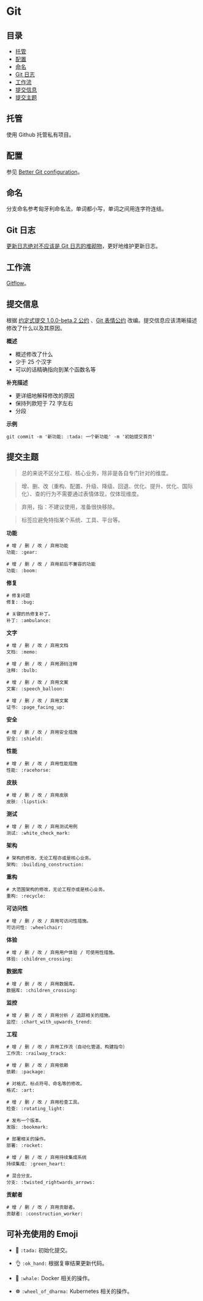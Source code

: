 # Git

## 目录

- [托管](#托管)
- [配置](#配置)
- [命名](#命名)
- [Git 日志](#git-日志)
- [工作流](#工作流)
- [提交信息](#提交信息)
- [提交主题](#提交主题)

## 托管

使用 Github 托管私有项目。

## 配置
参见 [Better Git configuration](https://blog.scottnonnenberg.com/better-git-configuration/)。

## 命名

分支命名参考匈牙利命名法，单词都小写，单词之间用连字符连结。

## Git 日志

[更新日志绝对不应该是 Git 日志的堆砌物](https://keepachangelog.com/zh-CN/1.0.0/)，更好地维护更新日志。

## 工作流

[Gitflow](http://nvie.com/posts/a-successful-git-branching-model/)。

## 提交信息

根据 [约定式提交 1.0.0-beta.2 公约](https://www.conventionalcommits.org/zh/v1.0.0-beta.2/) 、[Git 表情公约](https://gitmoji.carloscuesta.me/) 改编。提交信息应该清晰描述修改了什么以及其原因。

**概述**
- 概述修改了什么
- 少于 25 个汉字
- 可以的话精确指向到某个函数名等

**补充描述**
- 更详细地解释修改的原因
- 保持列款短于 72 字左右
- 分段

**示例**

```shell
git commit -m '新功能: :tada: 一个新功能' -m '初始提交首页'
```

## 提交主题

> 总的来说不区分工程、核心业务，除非是各自专门针对的维度。

> 增、删、改（重构、配置、升级、降级、回退、优化、提升、优化、国际化）、查的行为不需要通过表情体现，仅体现维度。

> 弃用，指：不建议使用，准备很快移除。

> 标签应避免特指某个系统、工具、平台等。

**功能**
```shell
# 增 / 删 / 改 / 弃用功能
功能: :gear:

# 增 / 删 / 改 / 弃用前后不兼容的功能
功能: :boom:
```

**修复**
```shell
# 修复问题
修复: :bug:

# 关键的热修复补丁。
补丁: :ambulance:
```

**文字**
```shell
# 增 / 删 / 改 / 弃用文档
文档: :memo:

# 增 / 删 / 改 / 弃用源码注释
注释: :bulb:

# 增 / 删 / 改 / 弃用文案
文案: :speech_balloon:

# 增 / 删 / 改 / 弃用文案
证书: :page_facing_up:
```

**安全**
```shell
# 增 / 删 / 改 / 弃用安全措施
安全: :shield:
```

**性能**
```shell
# 增 / 删 / 改 / 弃用性能措施
性能: :racehorse:
```

**皮肤**
```shell
# 增 / 删 / 改 / 弃用皮肤
皮肤: :lipstick:
```

**测试**
```shell
# 增 / 删 / 改 / 弃用测试用例
测试: :white_check_mark:
```

**架构**
```shell
# 架构的修改，无论工程亦或是核心业务。
架构: :building_construction:
```

**重构**
```shell
# 大范围架构的修改，无论工程亦或是核心业务。
重构: :recycle:
```

**可访问性**
```shell
# 增 / 删 / 改 / 弃用可访问性措施。
可访问性: :wheelchair:
```

**体验**
```shell
# 增 / 删 / 改 / 弃用用户体验 / 可使用性措施。
体验: :children_crossing:
```

**数据库**
```shell
# 增 / 删 / 改 / 弃用数据库。
数据库: :children_crossing:
```

**监控**
```shell
# 增 / 删 / 改 / 弃用分析 / 追踪相关的措施。
监控: :chart_with_upwards_trend:
```

**工程**
```shell
# 增 / 删 / 改 / 弃用工作流（自动化管道、构建指令）
工作流: :railway_track:

# 增 / 删 / 改 / 弃用依赖
依赖: :package:

# 对格式、标点符号、命名等的修改。
格式: :art:

# 增 / 删 / 改 / 弃用检查工具。
检查: :rotating_light:

# 发布一个版本。
发版: :bookmark:

# 部署相关的操作。
部署: :rocket:

# 增 / 删 / 改 / 弃用持续集成系统
持续集成: :green_heart:

# 混合分支。
分支: :twisted_rightwards_arrows:
```

**贡献者**
```shell
# 增 / 删 / 改 / 弃用贡献者。
贡献者: :construction_worker:
```

## 可补充使用的 Emoji

- :tada: `:tada:` 初始化提交。

- :ok_hand: `:ok_hand:` 根据复审结果更新代码。

- :whale: `:whale:` Docker 相关的操作。

- :wheel_of_dharma: `:wheel_of_dharma:` Kubernetes 相关的操作。
